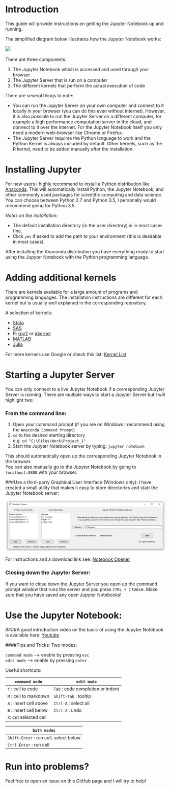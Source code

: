 # Introduction

This guide will provide instructions on getting the Jupyter Notebook up and running.   

The simplified diagram below illustrates how the Jupyter Notebook works:

![](http://i.imgur.com/Rk1z0yF.png)

There are three components: 

1. The Jupyter Notebook which is accessed and used through your browser
2. The Jupyter Server that is run on a computer
3. The different kernels that perform the actual execution of code

There are several things to note: 

- You can run the Jupyter Server on your own computer and connect to it locally in your browser (you can do this even without internet). However, it is also possible to run the Jupyter Server on a different computer, for example a high performance computation server in the cloud, and connect to it over the internet. For the Jupyter Notebook itself you only need a modern web-browser like Chrome or Firefox.
- The Jupyter Server requires the Python language to work and the Python Kernel is always included by default. Other kernels, such as the R kernel, need to be added manually after the installation. 

# Installing Jupyter

For new users I highly recommend to install a Python distribution like [Anaconda](https://www.continuum.io/downloads). This will automatically install Python, the Jupyter Notebook, and other commonly used packages for scientific computing and data science. You can choose between Python 2.7 and Python 3.5, I personally would recommend going for Python 3.5.   

*Notes on the installation:*
- The default installation directory (in the user directory) is in most cases fine.
- Click `yes` if asked to add the path to your environment (this is desirable in most cases).

After installing the Anaconda distribution you have everything ready to start using the Jupyter Notebook with the Python programming language.

# Adding additional kernels

There are kernels available for a large amount of programs and programming languages. The installation instructions are different for each kernel but is usually well explained in the corresponding repository.

A selection of kernels:

* [Stata](https://github.com/TiesdeKok/ipystata)
* [SAS](https://github.com/sassoftware/sas_kernel)
* R: [rpy2](http://rpy2.bitbucket.org/) or [irkernel](http://irkernel.github.io/)
* [MATLAB](https://github.com/calysto/matlab_kernel)
* [Julia](https://github.com/JuliaLang/IJulia.jl)

For more kernels use Google or check this list: [Kernel List](https://github.com/ipython/ipython/wiki/IPython-kernels-for-other-languages)

# Starting a Jupyter Server

You can only connect to a live Jupyter Notebook if a corresponding Jupyter Server is running. There are multiple ways to start a Jupyter Server but I will highlight two:

### From the command line:   

1. Open your command prompt (if you are on Windows I recommend using the `Anaconda Command Prompt`)   
2. `cd` to the desired starting directory   
   e.g. `cd "C:\Files\Work\Project_1"`
3. Start the Jupyter Notebook server by typing: `jupyter notebook`   

This should automatically open up the corresponding Jupyter Notebook in the browser.    
You can also manually go to the Jupyter Notebook by going to `localhost:8888` with your browser.   

###Use a third-party Graphical User Interface (Windows only):
I have created a small utility that makes it easy to store directories and start the Jupyter Notebook server:

![](https://raw.githubusercontent.com/TiesdeKok/NotebookOpener/master/Images/example.png)

For instructions and a download link see: [Notebook Opener](https://github.com/TiesdeKok/NotebookOpener)

### Closing down the Jupyter Server:

If you want to close down the Jupyter Server you open up the command prompt window that runs the server and you press `CTRL + C` twice. Make sure that you have saved any open Jupyter Notebooks!

# Use the Jupyter Notebook:

####A good introduction video on the basic of using the Jupyter Notebook is available here: 
[Youtube](https://youtu.be/e9cSF3eVQv0)

####Tips and Tricks:
Two modes: 

`command mode` --> enable by pressing `esc`   
 `edit mode` --> enable by pressing `enter`   

Useful shortcuts:

|  `command mode` |`edit mode` 	
|---	|---	
|  `Y` : cell to code	|  `Tab` : code completion or indent
| `M` : cell to markdown  |   `Shift-Tab` : tooltip
| `A` : insert cell above  	|   	`Ctrl-A` : select all
| `B` : insert cell below  	|   `Ctrl-Z` : undo
| `X`: cut selected cell |   


|  `both modes` |	
|---	
|  `Shift-Enter` : run cell, select below
| `Ctrl-Enter` : run cell 

# Run into problems?

Feel free to open an issue on this GitHub page and I will try to help!
